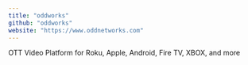 ```yaml
---
title: "oddworks"
github: "oddworks"
website: "https://www.oddnetworks.com"
---
```


OTT Video Platform for Roku, Apple, Android, Fire TV, XBOX, and more

